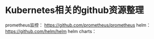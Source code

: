 # Kubernetes相关的github资源整理
prometheus监控： https://github.com/prometheus/prometheus
helm： https://github.com/helm/helm
helm charts：
